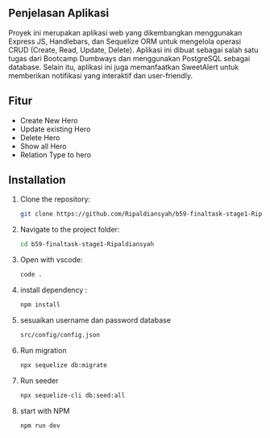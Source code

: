 ## Penjelasan Aplikasi

Proyek ini merupakan aplikasi web yang dikembangkan menggunakan Express JS, Handlebars, dan Sequelize ORM untuk mengelola operasi CRUD (Create, Read, Update, Delete). Aplikasi ini dibuat sebagai salah satu tugas dari Bootcamp Dumbways dan menggunakan PostgreSQL sebagai database. Selain itu, aplikasi ini juga memanfaatkan SweetAlert untuk memberikan notifikasi yang interaktif dan user-friendly.

## Fitur

- Create New Hero
- Update existing Hero
- Delete Hero
- Show all Hero
- Relation Type to hero

## Installation

1. Clone the repository:
   ```bash
   git clone https://github.com/Ripaldiansyah/b59-finaltask-stage1-Ripaldiansyah.git

   ```
2. Navigate to the project folder:
   ```bash
   cd b59-finaltask-stage1-Ripaldiansyah

   ```
3. Open with vscode:
   ```bash
   code .
   ```
4. install dependency :
   ```bash
   npm install
   ```
5. sesuaikan username dan password database
   ```bash
   src/config/config.json
   ```
6. Run migration
   ```bash
   npx sequelize db:migrate
   ```
7. Run seeder
   ```bash
   npx sequelize-cli db:seed:all
   ```
8. start with NPM
   ```bash
   npm run dev
   ```
